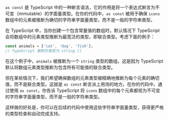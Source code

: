 `as const` 是 TypeScript 中的一种断言语法，它的作用是将一个表达式断言为不可变（immutable）的字面量类型。在你的代码中，`as const` 被用于确保 `icons` 数组中的元素被推断为确切的字符串字面量类型，而不是一般的字符串类型。

在 TypeScript 中，当你创建一个包含常量值的数组时，默认情况下 TypeScript 会将数组中的元素类型推断为最宽泛的类型，即联合类型。考虑下面的例子：

```typescript
const animals = ['cat', 'dog', 'fish'];
// TypeScript 推断的类型为 string []
```

在这个例子中，`animals` 被推断为一个 `string` 类型的数组。这是因为 TypeScript 默认将数组元素类型推断为包含所有可能值的联合类型。

但在某些情况下，我们希望确保数组的元素类型被精确地推断为每个元素的确切值，而不是联合类型。这就是 `as const` 断言派上用场的地方。在你的代码中，通过使用 `as const`，你告诉 TypeScript 将 `icons` 数组中的每个元素都视为不可变的字符串字面量类型，而不是一般的字符串类型。

这样做的好处是，你可以在后续的代码中使用这些字符串字面量类型，获得更严格的类型检查和自动完成支持。